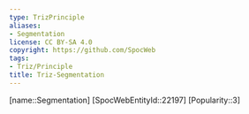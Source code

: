 ```yaml
---
type: TrizPrinciple
aliases:
- Segmentation
license: CC BY-SA 4.0
copyright: https://github.com/SpocWeb
tags: 
- Triz/Principle
title: Triz-Segmentation
---
```

[name::Segmentation]
[SpocWebEntityId::22197]
[Popularity::3]




